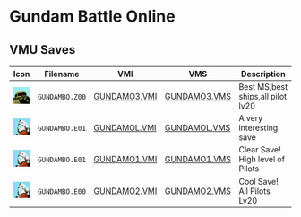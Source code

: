# Gundam Battle Online

## VMU Saves

| Icon | Filename | VMI | VMS | Description |
|------|----------|-----|-----|-------------|
| ![Gundam Battle Online](../icons/GUNDAMBO.Z00.GIF) | `GUNDAMBO.Z00` | [GUNDAMO3.VMI](GUNDAMO3.VMI) | [GUNDAMO3.VMS](GUNDAMO3.VMS) | Best MS,best ships,all pilot lv20 |
| ![Gundam Battle Online](../icons/GUNDAMBO.E01.GIF) | `GUNDAMBO.E01` | [GUNDAMOL.VMI](GUNDAMOL.VMI) | [GUNDAMOL.VMS](GUNDAMOL.VMS) | A very interesting save |
| ![Gundam Battle Online](../icons/GUNDAMBO.E01.GIF) | `GUNDAMBO.E01` | [GUNDAMO1.VMI](GUNDAMO1.VMI) | [GUNDAMO1.VMS](GUNDAMO1.VMS) | Clear Save! High level of Pilots |
| ![Gundam Battle Online](../icons/GUNDAMBO.E00.GIF) | `GUNDAMBO.E00` | [GUNDAMO2.VMI](GUNDAMO2.VMI) | [GUNDAMO2.VMS](GUNDAMO2.VMS) | Cool Save! All Pilots Lv20 |
